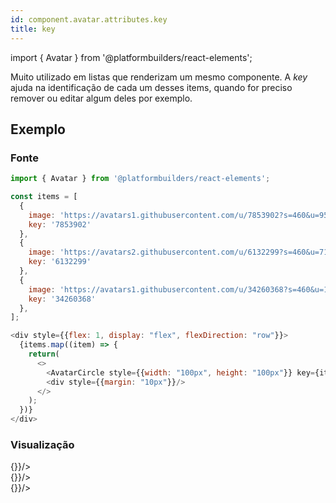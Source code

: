 ```yaml
---
id: component.avatar.attributes.key
title: key
---
```


<!-- Component declaration begin -->

import { Avatar } from '@platformbuilders/react-elements';

<!-- Component declaration end -->

<!-- Documentation begin -->

Muito utilizado em listas que renderizam um mesmo componente. A *key* ajuda na identificação de cada um desses items, quando for preciso remover ou editar algum deles por exemplo.

## Exemplo

### Fonte
```javascript
import { Avatar } from '@platformbuilders/react-elements';

const items = [
  {
    image: 'https://avatars1.githubusercontent.com/u/7853902?s=460&u=95157c1485a757d3a49c1027d96d89bfa41632cb&v=4',
    key: '7853902'
  },
  {
    image: 'https://avatars2.githubusercontent.com/u/6132299?s=460&u=71215eb0aa9b3f9e1ac19a32cf5f150e7c8147ec&v=4',
    key: '6132299'
  },
  {
    image: 'https://avatars1.githubusercontent.com/u/34260368?s=460&u=161b7a2629066c87a0bdc77dac2aeaae9c85de89&v=4',
    key: '34260368'
  },
];

<div style={{flex: 1, display: "flex", flexDirection: "row"}}>
  {items.map((item) => {
    return(
      <>
        <AvatarCircle style={{width: "100px", height: "100px"}} key={item.key} src={item.image} onPress={() => {}}/>
        <div style={{margin: "10px"}}/>
      </>
    );
  })}
</div>
```

### Visualização
<div style={{flex: 1, display: "flex", flexDirection: "row"}}>
  <Avatar style={{width: "100px", height: "100px"}} key="7853902" src="https://avatars1.githubusercontent.com/u/7853902?s=460&u=95157c1485a757d3a49c1027d96d89bfa41632cb&v=4" onPress={() => {}}/>
  <div style={{marginRight: "10px"}}/>
  <Avatar style={{width: "100px", height: "100px"}} key="6132299" src="https://avatars2.githubusercontent.com/u/6132299?s=460&u=71215eb0aa9b3f9e1ac19a32cf5f150e7c8147ec&v=4" onPress={() => {}}/>
  <div style={{marginRight: "10px"}}/>
  <Avatar style={{width: "100px", height: "100px"}} key="34260368" src="https://avatars1.githubusercontent.com/u/34260368?s=460&u=161b7a2629066c87a0bdc77dac2aeaae9c85de89&v=4" onPress={() => {}}/>
  <div style={{marginRight: "10px"}}/>
</div>

<!-- Documentation end -->
